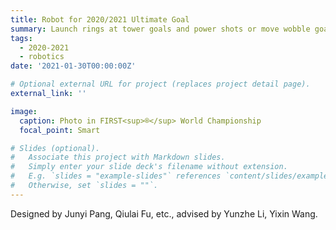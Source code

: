 ```yaml
---
title: Robot for 2020/2021 Ultimate Goal
summary: Launch rings at tower goals and power shots or move wobble goals to scoring locations
tags:
  - 2020-2021
  - robotics
date: '2021-01-30T00:00:00Z'

# Optional external URL for project (replaces project detail page).
external_link: ''

image:
  caption: Photo in FIRST<sup>®</sup> World Championship
  focal_point: Smart

# Slides (optional).
#   Associate this project with Markdown slides.
#   Simply enter your slide deck's filename without extension.
#   E.g. `slides = "example-slides"` references `content/slides/example-slides.md`.
#   Otherwise, set `slides = ""`.
---
```


Designed by Junyi Pang, Qiulai Fu, etc., advised by Yunzhe Li, Yixin Wang.

